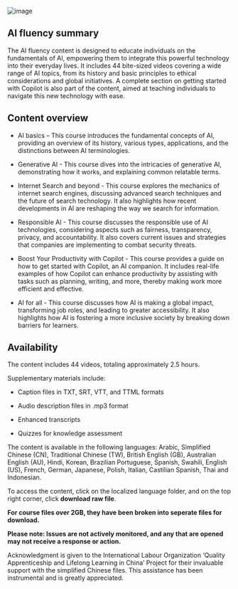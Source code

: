 ![image](https://github.com/microsoft/AIFluency/assets/145597905/fd00f630-f0ad-499d-8794-54e814c6a580)


## AI fluency summary​

The AI fluency content is designed to educate individuals on the fundamentals of AI, empowering them to integrate this powerful technology into their everyday lives. It includes 44 bite-sized videos covering a wide range of AI topics, from its history and basic principles to ethical considerations and global initiatives. A complete section on getting started with Copilot is also part of the content, aimed at teaching individuals to navigate this new technology with ease. 

## Content overview ​

- AI basics – This course introduces the fundamental concepts of AI, providing an overview of its history, various types, applications, and the distinctions between AI terminologies. ​

- Generative AI - This course dives into the intricacies of generative AI, demonstrating how it works, and explaining common relatable terms. ​

- Internet Search and beyond - This course explores the mechanics of internet search engines, discussing advanced search techniques and the future of search technology. It also highlights how recent developments in AI are reshaping the way we search for information. ​

- Responsible AI - This course discusses the responsible use of AI technologies, considering aspects such as fairness, transparency, privacy, and accountability. It also covers current issues and strategies that companies are implementing to combat security threats.​

- Boost Your Productivity with Copilot - This course provides a guide on how to get started with Copilot, an AI companion. It includes real-life examples of how Copilot can enhance productivity by assisting with tasks such as planning, writing, and more, thereby making work more efficient and effective.​

- AI for all  - This course discusses how AI is making a global impact, transforming job roles, and leading to greater accessibility. It also highlights how AI is fostering a more inclusive society by breaking down barriers for learners.

## Availability ​

The content includes 44 videos, totaling approximately 2.5 hours.

Supplementary materials include:

- Caption files in TXT, SRT, VTT, and TTML formats

- Audio description files in .mp3 format 

- Enhanced transcripts

- Quizzes for knowledge assessment

The content is available in the following languages: Arabic, Simplified Chinese (CN), Traditional Chinese (TW), British English (GB), Australian English (AU), Hindi, Korean, Brazilian Portuguese, Spanish, Swahili, English (US), French, German, Japanese, Polish, Italian, Castilian Spanish, Thai and Indonesian.

To access the content, click on the localized language folder, and on the top right corner, click **download raw file**. 

**For course files over 2GB, they have been broken into seperate files for download.**

**Please note: Issues are not actively monitored, and any that are opened may not receive a response or action.**

Acknowledgment is given to the International Labour Organization ‘Quality Apprenticeship and Lifelong Learning in China’ Project for their invaluable support with the simplified Chinese files. This assistance has been instrumental and is greatly appreciated.
